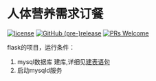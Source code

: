 人体营养需求订餐
==========

[![license](https://img.shields.io/github/license/go88/nutritional-ordering-system.svg?style=for-the-badge)](https://choosealicense.com/licenses/mit/)
[![GitHub (pre-)release](https://img.shields.io/github/release/go88/nutritional-ordering-system/all.svg?style=for-the-badge)](https://github.com/go88/nutritional-ordering-system/releases)
[![PRs Welcome](https://img.shields.io/badge/PRs-welcome-brightgreen.svg?style=for-the-badge)](https://github.com/go88/nutritional-ordering-system/pulls)

flask的项目，运行条件：

1. mysql数据库 建库,详细见[建表语句]
2. 启动mysqld服务

[建表语句]: https://github.com/go88/nutritional-ordering-system/blob/master/%E5%BB%BA%E8%A1%A8%E8%AF%AD%E5%8F%A5.txt
